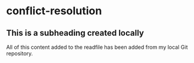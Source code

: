 # conflict-resolution

## This is a subheading created locally

All of this content added to the readfile has been added from my local Git repository.

